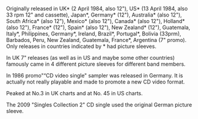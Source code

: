 Originally released in UK\* (2 April 1984, also 12"), US\* (13 April 1984, also 33 rpm 12" and cassette), Japan\*, Germany\* (12"), Australia\* (also 12"), South Africa\* (also 12"), Mexico\* (also 12"), Canada\* (also 12"), Holland\* (also 12"), France\* (12"), Spain\* (also 12"), New Zealand\* (12"), Guatemala, Italy\*, Philippines, Germany\*, Ireland, Brazil\*, Portugal\*, Bolivia (33prm), Barbados, Peru, New Zealand, Guatemala, France\*, Argentina (7" promo). Only releases in countries indicated by \* had picture sleeves.

In UK 7" releases (as well as in US and maybe some other countries) famously came in 4 different picture sleeves for different band members.

In 1986 promo"“CD video single" sampler was released in Germany. It is actually not really playable and made to promote a new CD video format.

Peaked at No.3 in UK charts and at No. 45 in US charts.

The 2009 "Singles Collection 2" CD single used the original German picture sleeve.
